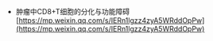 
- 肿瘤中CD8+T细胞的分化与功能障碍
[https://mp.weixin.qq.com/s/IERn1lgzz4zyA5WRddOpPw](https://mp.weixin.qq.com/s/IERn1lgzz4zyA5WRddOpPw)
